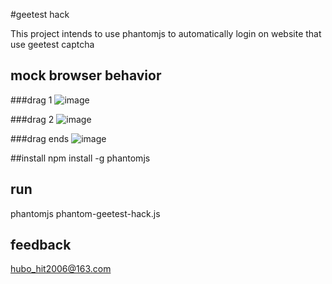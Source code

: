 #geetest hack

This project intends to use phantomjs to automatically login on website that use geetest captcha
## mock browser behavior
###drag 1
![image](https://github.com/bowin/geetest-hack/blob/master/mouse-moved-3-1459911001339.png)

###drag 2
![image](https://github.com/bowin/geetest-hack/blob/master/mouse-moved-5-1459911001523.png)

###drag ends
![image](https://github.com/bowin/geetest-hack/blob/master/mouse-over-1459911002166.png)

##install
npm install -g phantomjs

## run
phantomjs phantom-geetest-hack.js

## feedback
hubo_hit2006@163.com


